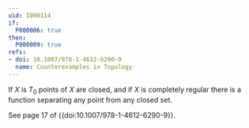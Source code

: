 ```yaml
---
uid: I000114
if:
  P000006: true
then:
  P000009: true
refs:
- doi: 10.1007/978-1-4612-6290-9
  name: Counterexamples in Topology
---
```


If $X$ is $T_0$ points of $X$ are closed, and if $X$ is completely regular there is a function separating any point from any closed set.

See page 17 of {{doi:10.1007/978-1-4612-6290-9}}.
